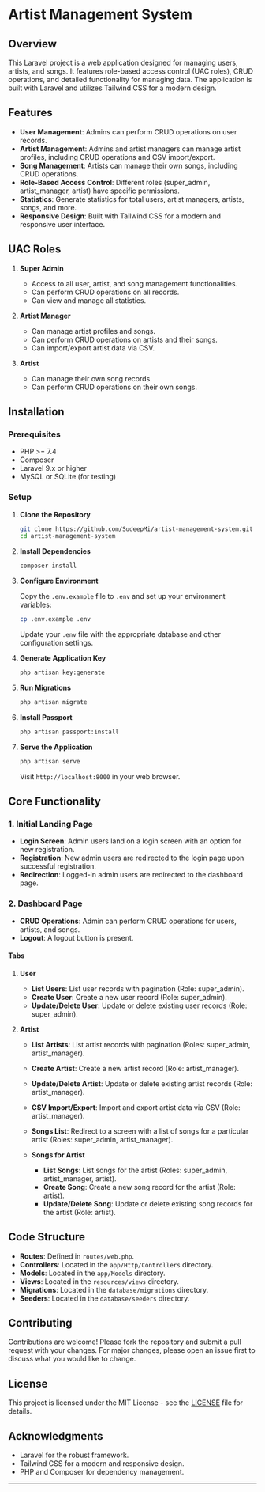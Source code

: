 # Artist Management System

## Overview

This Laravel project is a web application designed for managing users, artists, and songs. It features role-based access control (UAC roles), CRUD operations, and detailed functionality for managing data. The application is built with Laravel and utilizes Tailwind CSS for a modern design.

## Features

- **User Management**: Admins can perform CRUD operations on user records.
- **Artist Management**: Admins and artist managers can manage artist profiles, including CRUD operations and CSV import/export.
- **Song Management**: Artists can manage their own songs, including CRUD operations.
- **Role-Based Access Control**: Different roles (super_admin, artist_manager, artist) have specific permissions.
- **Statistics**: Generate statistics for total users, artist managers, artists, songs, and more.
- **Responsive Design**: Built with Tailwind CSS for a modern and responsive user interface.

## UAC Roles

1. **Super Admin**
   - Access to all user, artist, and song management functionalities.
   - Can perform CRUD operations on all records.
   - Can view and manage all statistics.

2. **Artist Manager**
   - Can manage artist profiles and songs.
   - Can perform CRUD operations on artists and their songs.
   - Can import/export artist data via CSV.

3. **Artist**
   - Can manage their own song records.
   - Can perform CRUD operations on their own songs.

## Installation

### Prerequisites

- PHP >= 7.4
- Composer
- Laravel 9.x or higher
- MySQL or SQLite (for testing)

### Setup

1. **Clone the Repository**

   ```bash
   git clone https://github.com/SudeepMi/artist-management-system.git
   cd artist-management-system
   ```

2. **Install Dependencies**

   ```bash
   composer install
   ```

3. **Configure Environment**

   Copy the `.env.example` file to `.env` and set up your environment variables:

   ```bash
   cp .env.example .env
   ```

   Update your `.env` file with the appropriate database and other configuration settings.

4. **Generate Application Key**

   ```bash
   php artisan key:generate
   ```

5. **Run Migrations**

   ```bash
   php artisan migrate
   ```

6. **Install Passport**

   ```bash
   php artisan passport:install
   ```

7. **Serve the Application**

   ```bash
   php artisan serve
   ```

   Visit `http://localhost:8000` in your web browser.

## Core Functionality

### 1. Initial Landing Page

- **Login Screen**: Admin users land on a login screen with an option for new registration.
- **Registration**: New admin users are redirected to the login page upon successful registration.
- **Redirection**: Logged-in admin users are redirected to the dashboard page.

### 2. Dashboard Page

- **CRUD Operations**: Admin can perform CRUD operations for users, artists, and songs.
- **Logout**: A logout button is present.

#### Tabs

1. **User**
   - **List Users**: List user records with pagination (Role: super_admin).
   - **Create User**: Create a new user record (Role: super_admin).
   - **Update/Delete User**: Update or delete existing user records (Role: super_admin).

2. **Artist**
   - **List Artists**: List artist records with pagination (Roles: super_admin, artist_manager).
   - **Create Artist**: Create a new artist record (Role: artist_manager).
   - **Update/Delete Artist**: Update or delete existing artist records (Role: artist_manager).
   - **CSV Import/Export**: Import and export artist data via CSV (Role: artist_manager).
   - **Songs List**: Redirect to a screen with a list of songs for a particular artist (Roles: super_admin, artist_manager).

   - **Songs for Artist**
     - **List Songs**: List songs for the artist (Roles: super_admin, artist_manager, artist).
     - **Create Song**: Create a new song record for the artist (Role: artist).
     - **Update/Delete Song**: Update or delete existing song records for the artist (Role: artist).


## Code Structure

- **Routes**: Defined in `routes/web.php`.
- **Controllers**: Located in the `app/Http/Controllers` directory.
- **Models**: Located in the `app/Models` directory.
- **Views**: Located in the `resources/views` directory.
- **Migrations**: Located in the `database/migrations` directory.
- **Seeders**: Located in the `database/seeders` directory.

## Contributing

Contributions are welcome! Please fork the repository and submit a pull request with your changes. For major changes, please open an issue first to discuss what you would like to change.

## License

This project is licensed under the MIT License - see the [LICENSE](LICENSE) file for details.

## Acknowledgments

- Laravel for the robust framework.
- Tailwind CSS for a modern and responsive design.
- PHP and Composer for dependency management.
---